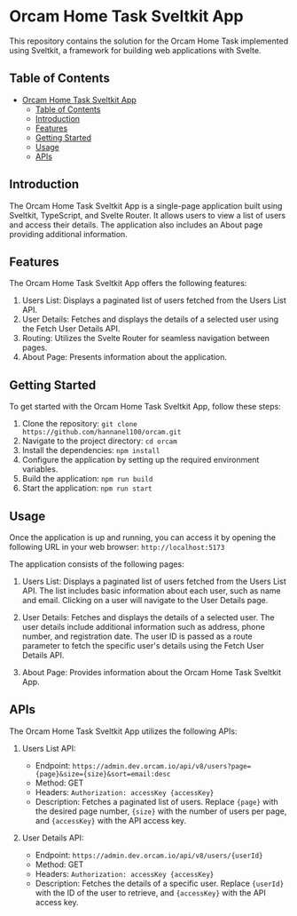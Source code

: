 # Orcam Home Task Sveltkit App

This repository contains the solution for the Orcam Home Task implemented using Sveltkit, a framework for building web applications with Svelte.

## Table of Contents

- [Orcam Home Task Sveltkit App](#orcam-home-task-sveltkit-app)
  - [Table of Contents](#table-of-contents)
  - [Introduction](#introduction)
  - [Features](#features)
  - [Getting Started](#getting-started)
  - [Usage](#usage)
  - [APIs](#apis)


## Introduction

The Orcam Home Task Sveltkit App is a single-page application built using Sveltkit, TypeScript, and Svelte Router. It allows users to view a list of users and access their details. The application also includes an About page providing additional information.

## Features

The Orcam Home Task Sveltkit App offers the following features:

1. Users List: Displays a paginated list of users fetched from the Users List API.
2. User Details: Fetches and displays the details of a selected user using the Fetch User Details API.
3. Routing: Utilizes the Svelte Router for seamless navigation between pages.
4. About Page: Presents information about the application.

## Getting Started

To get started with the Orcam Home Task Sveltkit App, follow these steps:

1. Clone the repository: `git clone https://github.com/hannanel100/orcam.git`
2. Navigate to the project directory: `cd orcam`
3. Install the dependencies: `npm install`
4. Configure the application by setting up the required environment variables.
5. Build the application: `npm run build`
6. Start the application: `npm run start`

## Usage

Once the application is up and running, you can access it by opening the following URL in your web browser: `http://localhost:5173`

The application consists of the following pages:

1. Users List: Displays a paginated list of users fetched from the Users List API. The list includes basic information about each user, such as name and email. Clicking on a user will navigate to the User Details page.

2. User Details: Fetches and displays the details of a selected user. The user details include additional information such as address, phone number, and registration date. The user ID is passed as a route parameter to fetch the specific user's details using the Fetch User Details API.

3. About Page: Provides information about the Orcam Home Task Sveltkit App.

## APIs

The Orcam Home Task Sveltkit App utilizes the following APIs:

1. Users List API:
   - Endpoint: `https://admin.dev.orcam.io/api/v8/users?page={page}&size={size}&sort=email:desc`
   - Method: GET
   - Headers: `Authorization: accessKey {accessKey}`
   - Description: Fetches a paginated list of users. Replace `{page}` with the desired page number, `{size}` with the number of users per page, and `{accessKey}` with the API access key.

2. User Details API:
   - Endpoint: `https://admin.dev.orcam.io/api/v8/users/{userId}`
   - Method: GET
   - Headers: `Authorization: accessKey {accessKey}`
   - Description: Fetches the details of a specific user. Replace `{userId}` with the ID of the user to retrieve, and `{accessKey}` with the API access key.

